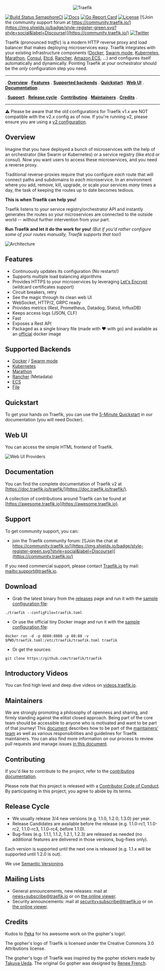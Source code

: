 
<p align="center">
    <picture>
      <source media="(prefers-color-scheme: dark)" srcset="docs/content/assets/img/traefik.logo-dark.png">
      <source media="(prefers-color-scheme: light)" srcset="docs/content/assets/img/traefik.logo.png">
      <img alt="Traefik" title="Traefik" src="docs/content/assets/img/traefik.logo.png">
    </picture>
</p>

[![Build Status SemaphoreCI](https://traefik-oss.semaphoreci.com/badges/traefik/branches/master.svg?style=shields)](https://traefik-oss.semaphoreci.com/projects/traefik)
[![Docs](https://img.shields.io/badge/docs-current-brightgreen.svg)](https://doc.traefik.io/traefik)
[![Go Report Card](https://goreportcard.com/badge/traefik/traefik)](https://goreportcard.com/report/traefik/traefik)
[![License](https://img.shields.io/badge/license-MIT-blue.svg)](https://github.com/traefik/traefik/blob/master/LICENSE.md)
[![Join the community support forum at https://community.traefik.io/](https://img.shields.io/badge/style-register-green.svg?style=social&label=Discourse)](https://community.traefik.io/)
[![Twitter](https://img.shields.io/twitter/follow/traefik.svg?style=social)](https://twitter.com/intent/follow?screen_name=traefik)

Traefik (pronounced _traffic_) is a modern HTTP reverse proxy and load balancer that makes deploying microservices easy.
Traefik integrates with your existing infrastructure components ([Docker](https://www.docker.com/), [Swarm mode](https://docs.docker.com/engine/swarm/), [Kubernetes](https://kubernetes.io), [Marathon](https://mesosphere.github.io/marathon/), [Consul](https://www.consul.io/), [Etcd](https://coreos.com/etcd/), [Rancher](https://rancher.com), [Amazon ECS](https://aws.amazon.com/ecs), ...) and configures itself automatically and dynamically.
Pointing Traefik at your orchestrator should be the _only_ configuration step you need.

---

. **[Overview](#overview)** .
**[Features](#features)** .
**[Supported backends](#supported-backends)** .
**[Quickstart](#quickstart)** .
**[Web UI](#web-ui)** .
**[Documentation](#documentation)** .

. **[Support](#support)** .
**[Release cycle](#release-cycle)** .
**[Contributing](#contributing)** .
**[Maintainers](#maintainers)** .
**[Credits](#credits)** .

---

:warning: Please be aware that the old configurations for Traefik v1.x are NOT compatible with the v2.x config as of now. If you're running v2, please ensure you are using a [v2 configuration](https://doc.traefik.io/traefik/).

## Overview

Imagine that you have deployed a bunch of microservices with the help of an orchestrator (like Swarm or Kubernetes) or a service registry (like etcd or consul).
Now you want users to access these microservices, and you need a reverse proxy.

Traditional reverse-proxies require that you configure _each_ route that will connect paths and subdomains to _each_ microservice. 
In an environment where you add, remove, kill, upgrade, or scale your services _many_ times a day, the task of keeping the routes up to date becomes tedious. 

**This is when Traefik can help you!**

Traefik listens to your service registry/orchestrator API and instantly generates the routes so your microservices are connected to the outside world -- without further intervention from your part. 

**Run Traefik and let it do the work for you!** 
_(But if you'd rather configure some of your routes manually, Traefik supports that too!)_

![Architecture](docs/content/assets/img/traefik-architecture.png)

## Features

- Continuously updates its configuration (No restarts!)
- Supports multiple load balancing algorithms
- Provides HTTPS to your microservices by leveraging [Let's Encrypt](https://letsencrypt.org)  (wildcard certificates support)
- Circuit breakers, retry
- See the magic through its clean web UI
- WebSocket, HTTP/2, GRPC ready
- Provides metrics (Rest, Prometheus, Datadog, Statsd, InfluxDB)
- Keeps access logs (JSON, CLF)
- Fast
- Exposes a Rest API
- Packaged as a single binary file (made with :heart: with go) and available as an [official](https://hub.docker.com/r/_/traefik/) docker image

## Supported Backends

- [Docker](https://doc.traefik.io/traefik/providers/docker/) / [Swarm mode](https://doc.traefik.io/traefik/providers/docker/)
- [Kubernetes](https://doc.traefik.io/traefik/providers/kubernetes-crd/)
- [Marathon](https://doc.traefik.io/traefik/providers/marathon/)
- [Rancher](https://doc.traefik.io/traefik/providers/rancher/) (Metadata)
- [ECS](https://doc.traefik.io/traefik/providers/ecs/)
- [File](https://doc.traefik.io/traefik/providers/file/)

## Quickstart

To get your hands on Traefik, you can use the [5-Minute Quickstart](https://doc.traefik.io/traefik/getting-started/quick-start/) in our documentation (you will need Docker).

## Web UI

You can access the simple HTML frontend of Traefik.

![Web UI Providers](docs/content/assets/img/webui-dashboard.png)

## Documentation

You can find the complete documentation of Traefik v2 at [https://doc.traefik.io/traefik/](https://doc.traefik.io/traefik/).

A collection of contributions around Traefik can be found at [https://awesome.traefik.io](https://awesome.traefik.io).

## Support

To get community support, you can:

- join the Traefik community forum: [![Join the chat at https://community.traefik.io/](https://img.shields.io/badge/style-register-green.svg?style=social&label=Discourse)](https://community.traefik.io/)

If you need commercial support, please contact [Traefik.io](https://traefik.io) by mail: <mailto:support@traefik.io>.

## Download

- Grab the latest binary from the [releases](https://github.com/traefik/traefik/releases) page and run it with the [sample configuration file](https://raw.githubusercontent.com/traefik/traefik/master/traefik.sample.toml):

```shell
./traefik --configFile=traefik.toml
```

- Or use the official tiny Docker image and run it with the [sample configuration file](https://raw.githubusercontent.com/traefik/traefik/master/traefik.sample.toml):

```shell
docker run -d -p 8080:8080 -p 80:80 -v $PWD/traefik.toml:/etc/traefik/traefik.toml traefik
```

- Or get the sources:

```shell
git clone https://github.com/traefik/traefik
```

## Introductory Videos

You can find high level and deep dive videos on [videos.traefik.io](https://videos.traefik.io).

## Maintainers

We are strongly promoting a philosophy of openness and sharing, and firmly standing against the elitist closed approach. Being part of the core team should be accessible to anyone who is motivated and want to be part of that journey!
This [document](docs/content/contributing/maintainers-guidelines.md) describes how to be part of the [maintainers' team](docs/content/contributing/maintainers.md) as well as various responsibilities and guidelines for Traefik maintainers.
You can also find more information on our process to review pull requests and manage issues [in this document](https://github.com/traefik/contributors-guide/blob/master/issue_triage.md).

## Contributing

If you'd like to contribute to the project, refer to the [contributing documentation](CONTRIBUTING.md).

Please note that this project is released with a [Contributor Code of Conduct](CODE_OF_CONDUCT.md).
By participating in this project, you agree to abide by its terms.

## Release Cycle

- We usually release 3/4 new versions (e.g. 1.1.0, 1.2.0, 1.3.0) per year.
- Release Candidates are available before the release (e.g. 1.1.0-rc1, 1.1.0-rc2, 1.1.0-rc3, 1.1.0-rc4, before 1.1.0).
- Bug-fixes (e.g. 1.1.1, 1.1.2, 1.2.1, 1.2.3) are released as needed (no additional features are delivered in those versions, bug-fixes only).

Each version is supported until the next one is released (e.g. 1.1.x will be supported until 1.2.0 is out).

We use [Semantic Versioning](https://semver.org/).

## Mailing Lists

- General announcements, new releases: mail at news+subscribe@traefik.io or on [the online viewer](https://groups.google.com/a/traefik.io/forum/#!forum/news).
- Security announcements: mail at security+subscribe@traefik.io or on [the online viewer](https://groups.google.com/a/traefik.io/forum/#!forum/security).

## Credits

Kudos to [Peka](http://peka.byethost11.com/photoblog/) for his awesome work on the gopher's logo!.

The gopher's logo of Traefik is licensed under the Creative Commons 3.0 Attributions license.

The gopher's logo of Traefik was inspired by the gopher stickers made by [Takuya Ueda](https://twitter.com/tenntenn).
The original Go gopher was designed by [Renee French](https://reneefrench.blogspot.com/).

